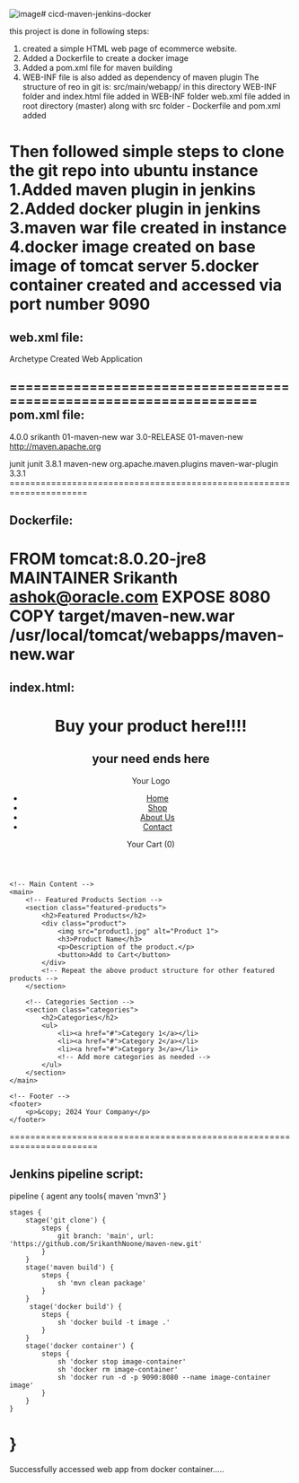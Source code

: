 ![image](https://github.com/SrikanthNoone/cicd-maven-jenkins-docker/assets/97281147/6e00417d-acfb-4912-bb50-cd97a957398d)# cicd-maven-jenkins-docker

this project is done in following steps:
1. created a simple HTML web page of ecommerce website.
2. Added a Dockerfile to create a docker image
3. Added a pom.xml file for maven building
4. WEB-INF file is also added as dependency of maven plugin
The structure of reo in git is:
  src/main/webapp/ in this directory WEB-INF folder and index.html file added
  in WEB-INF folder web.xml file added
  in root directory (master) along with src folder - Dockerfile and pom.xml added

Then followed simple steps to clone the git repo into ubuntu instance
1.Added maven plugin in jenkins 
2.Added docker plugin in jenkins
3.maven war file created in instance
4.docker image created on base image of tomcat server
5.docker container created and accessed via port number 9090
================================================================
web.xml file:
------------------
<!DOCTYPE web-app PUBLIC
 "-//Sun Microsystems, Inc.//DTD Web Application 2.3//EN"
 "http://java.sun.com/dtd/web-app_2_3.dtd" >

<web-app>
  <display-name>Archetype Created Web Application</display-name>
</web-app>

==================================================================
pom.xml file:
-------------
<project xmlns="http://maven.apache.org/POM/4.0.0" xmlns:xsi="http://www.w3.org/2001/XMLSchema-instance"
  xsi:schemaLocation="http://maven.apache.org/POM/4.0.0 http://maven.apache.org/maven-v4_0_0.xsd">
  <modelVersion>4.0.0</modelVersion>
  <groupId>srikanth</groupId>
  <artifactId>01-maven-new</artifactId>
  <packaging>war</packaging>
  <version>3.0-RELEASE</version>
  <name>01-maven-new</name>
  <url>http://maven.apache.org</url>
 
  <dependencies>
    <dependency>
      <groupId>junit</groupId>
      <artifactId>junit</artifactId>
      <version>3.8.1</version>
    </dependency>
  </dependencies>
  
  <build>
    <finalName>maven-new</finalName>
    <plugins>
      <plugin>
        <groupId>org.apache.maven.plugins</groupId>
        <artifactId>maven-war-plugin</artifactId>
        <version>3.3.1</version>
      </plugin>
    </plugins>
  </build>
</project>
=====================================================================

Dockerfile:
------------
FROM tomcat:8.0.20-jre8
MAINTAINER Srikanth <ashok@oracle.com>
EXPOSE 8080
COPY target/maven-new.war /usr/local/tomcat/webapps/maven-new.war
========================================================================

index.html:
------------
<!DOCTYPE html>
<html lang="en">
<head>
    <meta charset="UTF-8">
    <meta name="viewport" content="width=device-width, initial-scale=1.0">
    <title>My eCommerce Website</title>
    <!-- Link to your CSS file for styling -->
    <link rel="stylesheet" href="styles.css">
</head>
<body>
    <!-- Header -->
    <header>
        <h1>Buy your product here!!!!</h1>
        <h2>your need ends here</h2>
        <div class="logo">Your Logo</div>
        <nav>
            <ul>
                <li><a href="#">Home</a></li>
                <li><a href="#">Shop</a></li>
                <li><a href="#">About Us</a></li>
                <li><a href="#">Contact</a></li>
            </ul>
        </nav>
        <div class="cart">Your Cart (0)</div>
    </header>

    <!-- Main Content -->
    <main>
        <!-- Featured Products Section -->
        <section class="featured-products">
            <h2>Featured Products</h2>
            <div class="product">
                <img src="product1.jpg" alt="Product 1">
                <h3>Product Name</h3>
                <p>Description of the product.</p>
                <button>Add to Cart</button>
            </div>
            <!-- Repeat the above product structure for other featured products -->
        </section>

        <!-- Categories Section -->
        <section class="categories">
            <h2>Categories</h2>
            <ul>
                <li><a href="#">Category 1</a></li>
                <li><a href="#">Category 2</a></li>
                <li><a href="#">Category 3</a></li>
                <!-- Add more categories as needed -->
            </ul>
        </section>
    </main>

    <!-- Footer -->
    <footer>
        <p>&copy; 2024 Your Company</p>
    </footer>
</body>
</html>
=======================================================================

Jenkins pipeline script:
---------------------------
pipeline {
    agent any
    tools{
        maven 'mvn3'
    }

    stages {
        stage('git clone') {
            steps {
                git branch: 'main', url: 'https://github.com/SrikanthNoone/maven-new.git'
            }
        }
        stage('maven build') {
            steps {
                sh 'mvn clean package'
            }
        }
         stage('docker build') {
            steps {
                sh 'docker build -t image .'
            }
        }
        stage('docker container') {
            steps {
                sh 'docker stop image-container'
                sh 'docker rm image-container'
                sh 'docker run -d -p 9090:8080 --name image-container image'
            }
        }
    }
}
==============================================================================



Successfully accessed web app from docker container..... 
